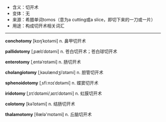 - <span class="definition">含义：切开术</span>
- <span class="definition">变体：无</span>
- <span class="definition">来源：希腊单词tomos（意为a cutting或a slice，即切下来的一刀或一片）</span>
- <span class="definition">用途：构成切开术相关词汇</span>

---

<span class="vocabulary">**conchotomy**</span> [kɒŋˈkɒtəmi] n. 鼻甲切开术

<span class="vocabulary">**pallidotomy**</span> [ˌpælɪˈdɒtəmi] n. 苍白切开术；苍白球切开术

<span class="vocabulary">**enterotomy**</span> [ˌentəˈrɒtəmi] n. 肠切开术

<span class="vocabulary">**cholangiotomy**</span> [ˌkəʊlændʒiˈɒtəmi] n. 胆管切开术

<span class="vocabulary">**sphenoidotomy**</span> [ˌsfiːnɔɪˈdɒtəmi] n. 蝶窦切开术

<span class="vocabulary">**iridotomy**</span> [ˌɪrɪˈdɒtəmi/ˌaɪrɪˈdɒtəmi] n. 虹膜切开术

<span class="vocabulary">**colotomy**</span> [kəˈlɒtəmi] n. 结肠切开术

<span class="vocabulary">**thalamotomy**</span> [θælə'mɒtəmi] n. 丘脑切开术